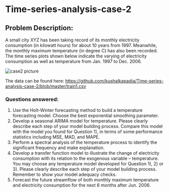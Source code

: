 # Time-series-analysis-case-2

## Problem Description:

A small city XYZ has been taking record of its monthly electricity consumption (in kilowatt hours) for about
10 years from 1997. Meanwhile, the monthly maximum temperature (in degree C) has also been recorded.
The time series plots shown below indicate the varying of electricity consumption as well as temperature
from Jan. 1997 to Dec. 2006.

![case2 picture](https://user-images.githubusercontent.com/33611104/54067333-f684b600-41fb-11e9-95ce-99595d22ebe8.jpg)


The data can be found here:
https://github.com/kushalkapadia/Time-series-analysis-case-2/blob/master/train1.csv


### Questions answered:

1) Use the Holt-Winter forecasting method to build a temperature forecasting model. Choose the best
exponential smoothing parameter.
2) Develop a seasonal ARIMA model for temperature. Please clearly describe each step of your model
building process. Compare this model with the model you found for Question 1), in terms of some
performance statistics including MSE, MAD, and MAPE.
3) Perform a spectral analysis of the temperature process to identify the significant frequency and make
explanation.
4) Develop a transfer function model to illustrate the change of electricity consumption with its relation to
the exogenous variable – temperature. You may choose any temperature model developed for Question
1), 2) or 3). Please clearly describe each step of your model building process. Remember to show your
model adequacy checks.
5) Forecast the future streamflow of both monthly maximum temperature and electricity consumption for
the next 6 months after Jun. 2006.
